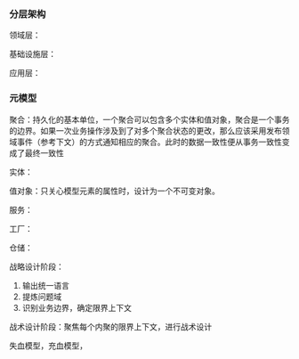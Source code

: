 ### 分层架构

领域层：

基础设施层：

应用层：

### 元模型

聚合：持久化的基本单位，一个聚合可以包含多个实体和值对象，聚合是一个事务的边界。如果一次业务操作涉及到了对多个聚合状态的更改，那么应该采用发布领域事件（参考下文）的方式通知相应的聚合。此时的数据一致性便从事务一致性变成了最终一致性

实体：

值对象：只关心模型元素的属性时，设计为一个不可变对象。

服务：

工厂：

仓储：



战略设计阶段：

1. 输出统一语言
2. 提炼问题域
3. 识别业务边界，确定限界上下文

战术设计阶段：聚焦每个内聚的限界上下文，进行战术设计



失血模型，充血模型，